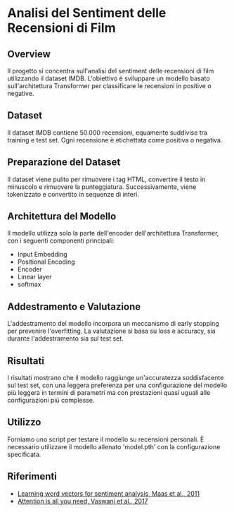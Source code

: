 # Analisi del Sentiment delle Recensioni di Film

## Overview
Il progetto si concentra sull'analisi del sentiment delle recensioni di film utilizzando il dataset IMDB. L'obiettivo è sviluppare un modello basato sull'architettura Transformer per classificare le recensioni in positive o negative.

## Dataset
Il dataset IMDB contiene 50.000 recensioni, equamente suddivise tra training e test set. Ogni recensione è etichettata come positiva o negativa.

## Preparazione del Dataset
Il dataset viene pulito per rimuovere i tag HTML, convertire il testo in minuscolo e rimuovere la punteggiatura. Successivamente, viene tokenizzato e convertito in sequenze di interi.

## Architettura del Modello
Il modello utilizza solo la parte dell'encoder dell'architettura Transformer, con i seguenti componenti principali:
- Input Embedding
- Positional Encoding
- Encoder
- Linear layer
- softmax

## Addestramento e Valutazione
L'addestramento del modello incorpora un meccanismo di early stopping per prevenire l'overfitting. La valutazione si basa su loss e accuracy, sia durante l'addestramento sia sul test set.

## Risultati
I risultati mostrano che il modello raggiunge un'accuratezza soddisfacente sul test set, con una leggera preferenza per una configurazione del modello più leggera in termini di parametri ma con prestazioni quasi uguali alle configurazioni più complesse.

## Utilizzo
Forniamo uno script per testare il modello su recensioni personali. È necessario utilizzare il modello allenato 'model.pth' con la configurazione specificata.

## Riferimenti
- [Learning word vectors for sentiment analysis, Maas et al., 2011](#)
- [Attention is all you need, Vaswani et al., 2017](#)


